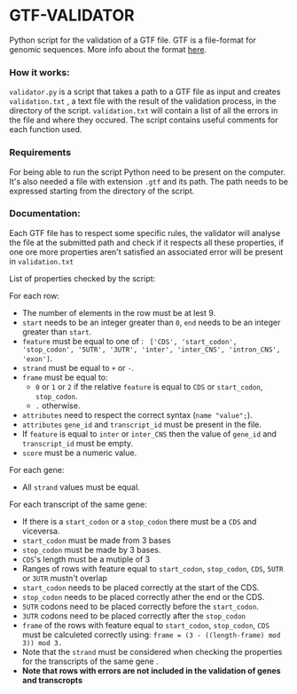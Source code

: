 
# GTF-VALIDATOR
Python script for the validation of a GTF file.
GTF is a file-format for genomic sequences. More info about the format [here](https://mblab.wustl.edu/GTF22.html#intro).
### How it works:
 ```validator.py``` is a script that takes a path to a GTF file as input and creates ```validation.txt``` , a text file with the result of the validation process, in the directory of the script. ```validation.txt``` will contain a list of all the errors in the file and where they occured. The script contains useful comments for each function used. 

### Requirements 
For being able to run the script Python need to be present on the computer. It's also needed a file with extension ```.gtf``` and its path. The path needs to be expressed starting from the directory of the script.

### Documentation:
Each GTF file has to respect some specific rules, the validator will analyse the file at the submitted path and check if it respects all these properties, if one ore more properties aren't satisfied an associated error will be present in ``validation.txt``

List of properties checked by the script:

 For each row:
 - The number of elements in the row must be at lest 9.
 - ```start``` needs to be an integer greater than ```0```, ```end``` needs to be an integer greater than ```start```.
- ```feature``` must be equal to one of : ``` ['CDS', 'start_codon', 'stop_codon', '5UTR', '3UTR', 'inter', 'inter_CNS', 'intron_CNS', 'exon']```.
- ```strand``` must be equal to ```+``` or ```-```.
- ```frame``` must be equal to:
  - ```0``` or ```1``` or ```2``` if the relative ```feature``` is equal to ```CDS``` or ```start_codon```, ```stop_codon```.
  - ```.``` otherwise.
- ```attributes``` need to respect the correct syntax (```name "value";```).
- ```attributes``` ```gene_id``` and ```transcript_id``` must be present in the file.
- If ```feature``` is equal to ```inter``` or ```inter_CNS``` then the value of ```gene_id``` and ```transcript_id``` must be empty.
- ```score``` must be a numeric value.

For each gene:
- All ```strand``` values must be equal.

For each transcript of the same gene:
- If there is a ```start_codon``` or  a ```stop_codon``` there must be a ```CDS``` and viceversa.
- ```start_codon``` must be made from 3 bases
- ```stop_codon``` must be made by 3 bases.
- ```CDS```'s length must be a mutiple of 3
- Ranges of rows with feature equal to ```start_codon```, ```stop_codon```, ```CDS```, ```5UTR``` or ```3UTR``` mustn't overlap
- ```start_codon``` needs to be placed correctly at the start of the CDS.
- ```stop_codon``` needs to be placed correctly ather the end or the CDS.
- ```5UTR``` codons need to be placed correctly before the ```start_codon```.
- ```3UTR``` codons need to be placed correctly after the ```stop_codon```
- ```frame``` of the rows with feature equal to ```start_codon```, ```stop_codon```, ```CDS``` must be calculeted correctly using:  ```frame = (3 - ((length-frame) mod 3)) mod 3.```
- Note that the ```strand``` must be considered  when checking the properties for the transcripts of the same gene .
- **Note that rows with errors are not included in the validation of genes and transcropts** 